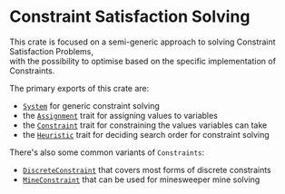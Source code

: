 <!-- cargo-rdme start -->

# Constraint Satisfaction Solving

This crate is focused on a semi-generic approach to solving Constraint Satisfaction Problems,\
with the possibility to optimise based on the specific implementation of Constraints.

The primary exports of this crate are:

- [`System`] for generic constraint solving
- the [`Assignment`] trait for assigning values to variables
- the [`Constraint`] trait for constraining the values variables can take
- the [`Heuristic`] trait for deciding search order for constraint solving

[`System`]: https://docs.rs/farc3-csp/latest/farc3_csp/system/struct.System.html
[`Assignment`]: https://docs.rs/farc3-csp/latest/farc3_csp/assignment/trait.Assignment.html
[`Constraint`]: https://docs.rs/farc3-csp/latest/farc3_csp/constraint/trait.Constraint.html
[`Heuristic`]: https://docs.rs/farc3-csp/latest/farc3_csp/heuristics/trait.Heuristic.html

There's also some common variants of `Constraints`:

- [`DiscreteConstraint`] that covers most forms of discrete constraints
- [`MineConstraint`] that can be used for minesweeper mine solving

[`DiscreteConstraint`]: https://docs.rs/farc3-csp/latest/farc3_csp/systems/generic/constraint/struct.DiscreteConstraint.html
[`MineConstraint`]: https://docs.rs/farc3-csp/latest/farc3_csp/systems/mines/constraint/struct.MineConstraint.html

<!-- cargo-rdme end -->
